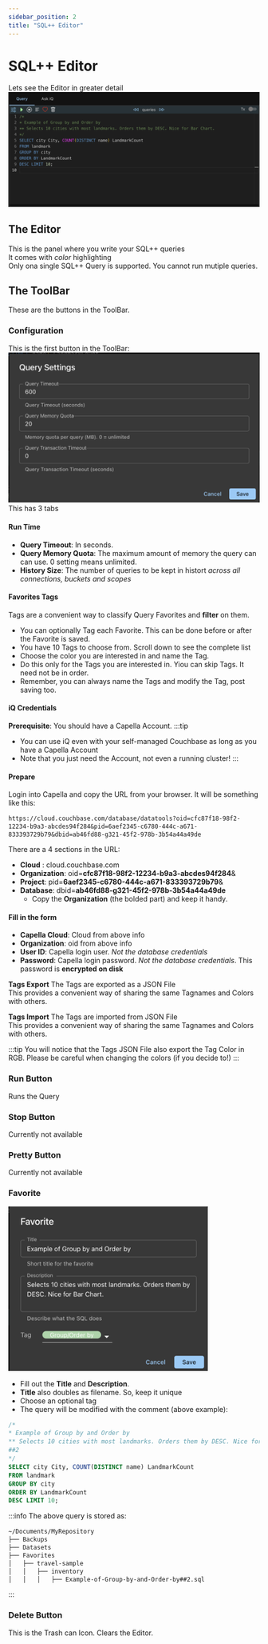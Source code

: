 ```yaml
---
sidebar_position: 2
title: "SQL++ Editor"
---
```


# SQL++ Editor

Lets see the Editor in greater detail
![workbench-editor](/img/workbenches/workbench-editor.png)

## The Editor

This is the panel where you write your SQL++ queries<br />
It comes with _color_ highlighting<br />
Only ona single SQL++ Query is supported. You cannot run mutiple queries.

## The ToolBar

These are the buttons in the ToolBar.<br />

### Configuration

This is the first button in the ToolBar:
![workbench-query-settings](/img/workbenches/workbench-query-settings.png)
This has 3 tabs

#### Run Time

- **Query Timeout**: In seconds.
- **Query Memory Quota**: The maximum amount of memory the query can can use. 0 setting means unlimited.
- **History Size**: The number of queries to be kept in histort _across all connections, buckets and scopes_

#### Favorites Tags

Tags are a convenient way to classify Query Favorites and **filter** on them.

- You can optionally Tag each Favorite. This can be done before or after the Favorite is saved.
- You have 10 Tags to choose from. Scroll down to see the complete list
- Choose the color you are interested in and name the Tag.
- Do this only for the Tags you are interested in. Yiou can skip Tags. It need not be in order.
- Remember, you can always name the Tags and modify the Tag, post saving too.

#### iQ Credentials

**Prerequisite**: You should have a Capella Account.
:::tip

- You can use iQ even with your self-managed Couchbase as long as you have a Capella Account
- Note that you just need the Account, not even a running cluster!
  :::

#### Prepare

Login into Capella and copy the URL from your browser. It will be something like this:

```
https://cloud.couchbase.com/database/datatools?oid=cfc87f18-98f2-12234-b9a3-abcdes94f284&pid=6aef2345-c6780-444c-a671-833393729b79&dbid=ab46fd88-g321-45f2-978b-3b54a44a49de
```

There are a 4 sections in the URL:

- **Cloud** : cloud.couchbase.com
- **Organization**: oid=**cfc87f18-98f2-12234-b9a3-abcdes94f284**&
- **Project**: pid=**6aef2345-c6780-444c-a671-833393729b79**&
- **Database**: dbid=**ab46fd88-g321-45f2-978b-3b54a44a49de**
  - Copy the **Organization** (the bolded part) and keep it handy.

#### Fill in the form

- **Capella Cloud**: Cloud from above info
- **Organization**: oid from above info
- **User ID**: Capella login user. _Not the database credentials_
- **Password**: Capella login password. _Not the database credentials_. This password is **encrypted on disk**

**Tags Export**
The Tags are exported as a JSON File <br />
This provides a convenient way of sharing the same Tagnames and Colors with others.

**Tags Import**
The Tags are imported from JSON File <br />
This provides a convenient way of sharing the same Tagnames and Colors with others.

:::tip
You will notice that the Tags JSON File also export the Tag Color in RGB. Please be careful when changing the colors (if you decide to!)
:::

### Run Button

Runs the Query

### Stop Button

Currently not available

### Pretty Button

Currently not available

### Favorite

  <img src="/img/workbenches/workbench-favorites-form.png" width="400" alt="workbenches-favorites-form" />

- Fill out the **Title** and **Description**.
- **Title** also doubles as filename. So, keep it unique
- Choose an optional tag
- The query will be modified with the comment (above example):

```sql
/*
* Example of Group by and Order by
** Selects 10 cities with most landmarks. Orders them by DESC. Nice for Bar Chart.
##2
*/
SELECT city City, COUNT(DISTINCT name) LandmarkCount
FROM landmark
GROUP BY city
ORDER BY LandmarkCount
DESC LIMIT 10;
```

:::info
The above query is stored as:

```
~/Documents/MyRepository
├── Backups
├── Datasets
├── Favorites
│   ├── travel-sample
│   │   ├── inventory
│   │   │	├── Example-of-Group-by-and-Order-by##2.sql
```

:::

### Delete Button

This is the Trash can Icon. Clears the Editor.
